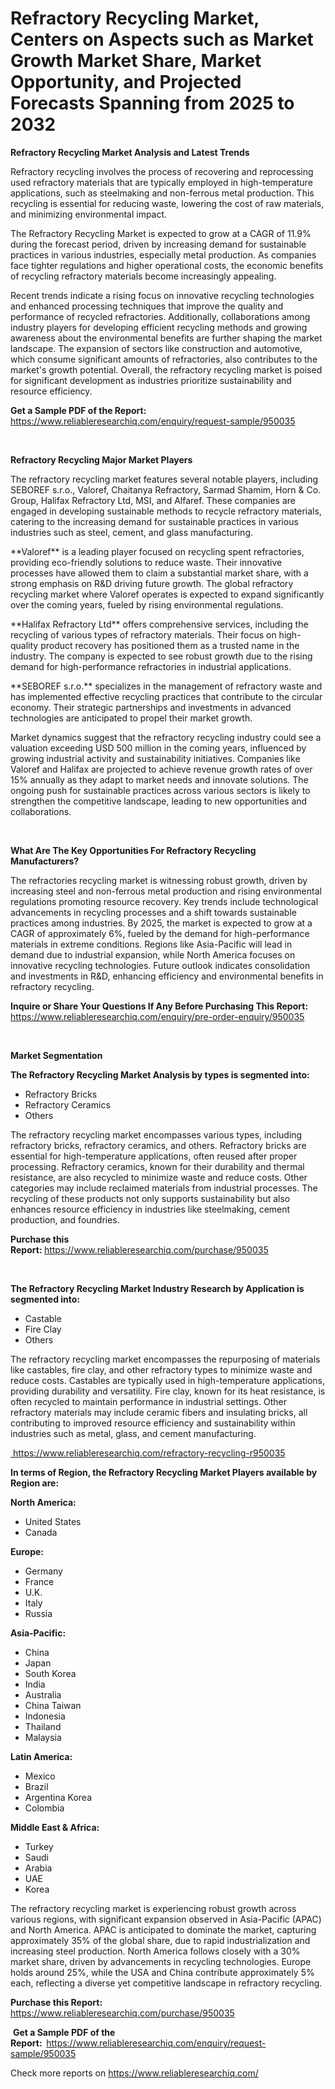 <p><h1>Refractory Recycling Market, Centers on Aspects such as Market Growth Market Share, Market Opportunity, and Projected Forecasts Spanning from 2025 to 2032</h1></p><p><strong>Refractory Recycling Market Analysis and Latest Trends</strong></p>
<p><p>Refractory recycling involves the process of recovering and reprocessing used refractory materials that are typically employed in high-temperature applications, such as steelmaking and non-ferrous metal production. This recycling is essential for reducing waste, lowering the cost of raw materials, and minimizing environmental impact. </p><p>The Refractory Recycling Market is expected to grow at a CAGR of 11.9% during the forecast period, driven by increasing demand for sustainable practices in various industries, especially metal production. As companies face tighter regulations and higher operational costs, the economic benefits of recycling refractory materials become increasingly appealing. </p><p>Recent trends indicate a rising focus on innovative recycling technologies and enhanced processing techniques that improve the quality and performance of recycled refractories. Additionally, collaborations among industry players for developing efficient recycling methods and growing awareness about the environmental benefits are further shaping the market landscape. The expansion of sectors like construction and automotive, which consume significant amounts of refractories, also contributes to the market's growth potential. Overall, the refractory recycling market is poised for significant development as industries prioritize sustainability and resource efficiency.</p></p>
<p><strong>Get a Sample PDF of the Report:&nbsp;</strong> <a href="https://www.reliableresearchiq.com/enquiry/request-sample/950035?utm_campaign=3180&utm_medium=2&utm_source=Github&utm_content=ia&utm_term=07032025&utm_id=refractory-recycling">https://www.reliableresearchiq.com/enquiry/request-sample/950035</a></p>
<p>&nbsp;</p>
<p><strong>Refractory Recycling Major Market Players</strong></p>
<p><p>The refractory recycling market features several notable players, including SEBOREF s.r.o., Valoref, Chaitanya Refractory, Sarmad Shamim, Horn & Co. Group, Halifax Refractory Ltd, MSI, and Alfaref. These companies are engaged in developing sustainable methods to recycle refractory materials, catering to the increasing demand for sustainable practices in various industries such as steel, cement, and glass manufacturing.</p><p>**Valoref** is a leading player focused on recycling spent refractories, providing eco-friendly solutions to reduce waste. Their innovative processes have allowed them to claim a substantial market share, with a strong emphasis on R&D driving future growth. The global refractory recycling market where Valoref operates is expected to expand significantly over the coming years, fueled by rising environmental regulations.</p><p>**Halifax Refractory Ltd** offers comprehensive services, including the recycling of various types of refractory materials. Their focus on high-quality product recovery has positioned them as a trusted name in the industry. The company is expected to see robust growth due to the rising demand for high-performance refractories in industrial applications.</p><p>**SEBOREF s.r.o.** specializes in the management of refractory waste and has implemented effective recycling practices that contribute to the circular economy. Their strategic partnerships and investments in advanced technologies are anticipated to propel their market growth.</p><p>Market dynamics suggest that the refractory recycling industry could see a valuation exceeding USD 500 million in the coming years, influenced by growing industrial activity and sustainability initiatives. Companies like Valoref and Halifax are projected to achieve revenue growth rates of over 15% annually as they adapt to market needs and innovate solutions. The ongoing push for sustainable practices across various sectors is likely to strengthen the competitive landscape, leading to new opportunities and collaborations.</p></p>
<p>&nbsp;</p>
<p><strong>What Are The Key Opportunities For Refractory Recycling Manufacturers?</strong></p>
<p><p>The refractories recycling market is witnessing robust growth, driven by increasing steel and non-ferrous metal production and rising environmental regulations promoting resource recovery. Key trends include technological advancements in recycling processes and a shift towards sustainable practices among industries. By 2025, the market is expected to grow at a CAGR of approximately 6%, fueled by the demand for high-performance materials in extreme conditions. Regions like Asia-Pacific will lead in demand due to industrial expansion, while North America focuses on innovative recycling technologies. Future outlook indicates consolidation and investments in R&D, enhancing efficiency and environmental benefits in refractory recycling.</p></p>
<p><strong>Inquire or Share Your Questions If Any Before Purchasing This Report:</strong> <a href="https://www.reliableresearchiq.com/enquiry/pre-order-enquiry/950035?utm_campaign=3180&utm_medium=2&utm_source=Github&utm_content=ia&utm_term=07032025&utm_id=refractory-recycling">https://www.reliableresearchiq.com/enquiry/pre-order-enquiry/950035</a></p>
<p>&nbsp;</p>
<p><strong>Market Segmentation</strong></p>
<p><strong>The Refractory Recycling Market Analysis by types is segmented into:</strong></p>
<p><ul><li>Refractory Bricks</li><li>Refractory Ceramics</li><li>Others</li></ul></p>
<p><p>The refractory recycling market encompasses various types, including refractory bricks, refractory ceramics, and others. Refractory bricks are essential for high-temperature applications, often reused after proper processing. Refractory ceramics, known for their durability and thermal resistance, are also recycled to minimize waste and reduce costs. Other categories may include reclaimed materials from industrial processes. The recycling of these products not only supports sustainability but also enhances resource efficiency in industries like steelmaking, cement production, and foundries.</p></p>
<p><strong>Purchase this Report:&nbsp;</strong><a href="https://www.reliableresearchiq.com/purchase/950035?utm_campaign=3180&utm_medium=2&utm_source=Github&utm_content=ia&utm_term=07032025&utm_id=refractory-recycling">https://www.reliableresearchiq.com/purchase/950035</a></p>
<p>&nbsp;</p>
<p><strong>The Refractory Recycling Market Industry Research by Application is segmented into:</strong></p>
<p><ul><li>Castable</li><li>Fire Clay</li><li>Others</li></ul></p>
<p><p>The refractory recycling market encompasses the repurposing of materials like castables, fire clay, and other refractory types to minimize waste and reduce costs. Castables are typically used in high-temperature applications, providing durability and versatility. Fire clay, known for its heat resistance, is often recycled to maintain performance in industrial settings. Other refractory materials may include ceramic fibers and insulating bricks, all contributing to improved resource efficiency and sustainability within industries such as metal, glass, and cement manufacturing.</p></p>
<p><a href="https://www.reliableresearchiq.com/refractory-recycling-r950035?utm_campaign=3180&utm_medium=2&utm_source=Github&utm_content=ia&utm_term=07032025&utm_id=refractory-recycling">&nbsp;https://www.reliableresearchiq.com/refractory-recycling-r950035</a></p>
<p><strong>In terms of Region, the Refractory Recycling Market Players available by Region are:</strong></p>
<p>
    <p> <strong> North America: </strong>
        <ul>
            <li>United States</li>
            <li>Canada</li>
        </ul>
        </p> 
    <p> <strong> Europe: </strong>
        <ul>
            <li>Germany</li>
            <li>France</li>
            <li>U.K.</li>
            <li>Italy</li>
            <li>Russia</li>
        </ul>
        </p> 
    <p> <strong> Asia-Pacific: </strong>
        <ul>
            <li>China</li>
            <li>Japan</li>
            <li>South Korea</li>
            <li>India</li>
            <li>Australia</li>
            <li>China Taiwan</li>
            <li>Indonesia</li>
            <li>Thailand</li>
            <li>Malaysia</li>
        </ul>
        </p> 
    <p> <strong> Latin America: </strong>
        <ul>
            <li>Mexico</li>
            <li>Brazil</li>
            <li>Argentina Korea</li>
            <li>Colombia</li>
        </ul>
        </p> 
    <p> <strong> Middle East & Africa: </strong>
        <ul>
            <li>Turkey</li>
            <li>Saudi</li>
            <li>Arabia</li>
            <li>UAE</li>
            <li>Korea</li>
        </ul>
    </p>
    </p>
<p><p>The refractory recycling market is experiencing robust growth across various regions, with significant expansion observed in Asia-Pacific (APAC) and North America. APAC is anticipated to dominate the market, capturing approximately 35% of the global share, due to rapid industrialization and increasing steel production. North America follows closely with a 30% market share, driven by advancements in recycling technologies. Europe holds around 25%, while the USA and China contribute approximately 5% each, reflecting a diverse yet competitive landscape in refractory recycling.</p></p>
<p><strong>Purchase this Report: </strong><a href="https://www.reliableresearchiq.com/purchase/950035?utm_campaign=3180&utm_medium=2&utm_source=Github&utm_content=ia&utm_term=07032025&utm_id=refractory-recycling">https://www.reliableresearchiq.com/purchase/950035</a></p>
<p>&nbsp;<strong>Get a Sample PDF of the Report:&nbsp;&nbsp;</strong><a href="https://www.reliableresearchiq.com/enquiry/request-sample/950035?utm_campaign=3180&utm_medium=2&utm_source=Github&utm_content=ia&utm_term=07032025&utm_id=refractory-recycling">https://www.reliableresearchiq.com/enquiry/request-sample/950035</a></p>
<p><strong></strong></p>
<p>Check more reports on <a href="https://www.reliableresearchiq.com/?utm_campaign=3180&utm_medium=2&utm_source=Github&utm_content=ia&utm_term=07032025&utm_id=refractory-recycling">https://www.reliableresearchiq.com/</a></p>